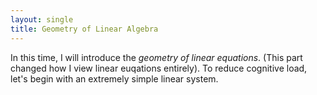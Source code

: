 ```yaml
---
layout: single
title: Geometry of Linear Algebra
---
```


In this time, I will introduce the *geometry of linear equations*. (This part changed how I view linear euqations entirely). To reduce cognitive load, let's begin with an extremely simple linear system. 

